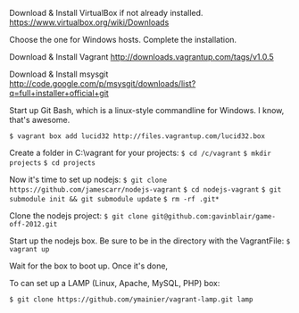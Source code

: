 Download & Install VirtualBox if not already installed.
https://www.virtualbox.org/wiki/Downloads

Choose the one for Windows hosts. Complete the installation.

Download & Install Vagrant
http://downloads.vagrantup.com/tags/v1.0.5

Download & Install msysgit
http://code.google.com/p/msysgit/downloads/list?q=full+installer+official+git

Start up Git Bash, which is a linux-style commandline for Windows. I know, that's awesome.

`$ vagrant box add lucid32 http://files.vagrantup.com/lucid32.box`

Create a folder in C:\vagrant for your projects:
`$ cd /c/vagrant`
`$ mkdir projects`
`$ cd projects`

Now it's time to set up nodejs:
`$ git clone https://github.com/jamescarr/nodejs-vagrant`
`$ cd nodejs-vagrant`
`$ git submodule init && git submodule update`
`$ rm -rf .git*`

Clone the nodejs project:
`$ git clone git@github.com:gavinblair/game-off-2012.git`

Start up the nodejs box. Be sure to be in the directory with the VagrantFile:
`$ vagrant up`

Wait for the box to boot up. Once it's done, 


To can set up a LAMP (Linux, Apache, MySQL, PHP) box:

`$ git clone https://github.com/ymainier/vagrant-lamp.git lamp`

